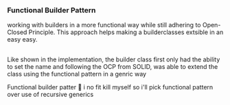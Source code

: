 ### Functional Builder Pattern

working with builders in a more functional way while still adhering to Open-Closed Principle. This approach helps making a builderclasses extsible in an easy easy.

##

Like shown in the implementation, the builder class first only had the ability to set the name and following the OCP from SOLID, was able to extend the class using the functional pattern in a genric way

Functional builder patter 🤯
i no fit kill myself so i'll pick functional pattern over use of recursive generics
